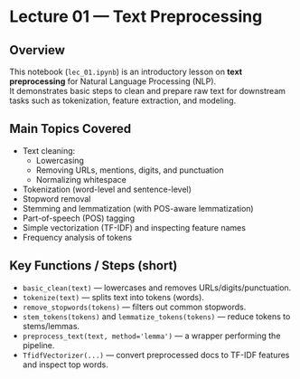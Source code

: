 # Lecture 01 — Text Preprocessing 

## Overview
This notebook (`lec_01.ipynb`) is an introductory lesson on **text preprocessing** for Natural Language Processing (NLP).  
It demonstrates basic steps to clean and prepare raw text for downstream tasks such as tokenization, feature extraction, and modeling.

## Main Topics Covered
- Text cleaning:
  - Lowercasing
  - Removing URLs, mentions, digits, and punctuation
  - Normalizing whitespace
- Tokenization (word-level and sentence-level)
- Stopword removal
- Stemming and lemmatization (with POS-aware lemmatization)
- Part-of-speech (POS) tagging
- Simple vectorization (TF-IDF) and inspecting feature names
- Frequency analysis of tokens

## Key Functions / Steps (short)
- `basic_clean(text)` — lowercases and removes URLs/digits/punctuation.
- `tokenize(text)` — splits text into tokens (words).
- `remove_stopwords(tokens)` — filters out common stopwords.
- `stem_tokens(tokens)` and `lemmatize_tokens(tokens)` — reduce tokens to stems/lemmas.
- `preprocess_text(text, method='lemma')` — a wrapper performing the pipeline.
- `TfidfVectorizer(...)` — convert preprocessed docs to TF-IDF features and inspect top words.
